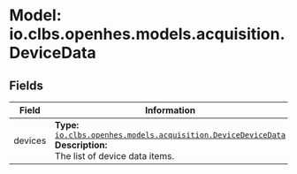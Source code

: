 # Model: io.clbs.openhes.models.acquisition.DeviceData

## Fields

| Field | Information |
| --- | --- |
| devices | <b>Type:</b> [`io.clbs.openhes.models.acquisition.DeviceDeviceData`](model-io-clbs-openhes-models-acquisition-devicedevicedata.md)<br><b>Description:</b><br>The list of device data items. |

